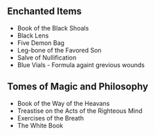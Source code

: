 ## Enchanted Items
* Book of the Black Shoals
* Black Lens
* Five Demon Bag
* Leg-bone of the Favored Son
* Salve of Nullification
* Blue Vials - Formula againt grevious wounds

## Tomes of Magic and Philosophy
* Book of the Way of the Heavans
* Treastise on the Acts of the Righteous Mind
* Exercises of the Breath
* The White Book
